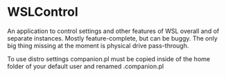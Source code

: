# WSLControl

An application to control settings and other features of WSL overall and of separate instances. Mostly feature-complete, but can be buggy. The only big thing missing at the moment is physical drive pass-through.

To use distro settings companion.pl must be copied inside of the home folder of your default user and renamed .companion.pl
